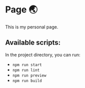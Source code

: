 # Page 🌏️

This is my personal page.

## Available scripts:

In the project directory, you can run:

- `npm run start`
- `npm run lint`
- `npm run preview`
- `npm run build`
